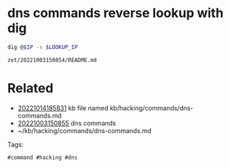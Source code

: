 # dns commands reverse lookup with dig
```bash
dig @$IP -x $LOOKUP_IP
```

` zet/20221003150854/README.md `

# Related

- [20221014185831](/zet/20221014185831/README.md) kb file named kb/hacking/commands/dns-commands.md
- [20221003150855](/zet/20221003150855/README.md) dns commands
- ~/kb/hacking/commands/dns-commands.md

Tags:

    #command #hacking #dns 
